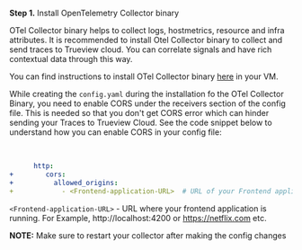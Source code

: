 **Step 1.** Install OpenTelemetry Collector binary

OTel Collector binary helps to collect logs, hostmetrics, resource and infra attributes. It is recommended to install Otel Collector binary to collect and send traces to Trueview cloud. You can correlate signals and have rich contextual data through this way.

You can find instructions to install OTel Collector binary [here](https://signoz.io/docs/tutorial/opentelemetry-binary-usage-in-virtual-machine/) in your VM. 

While creating the `config.yaml` during the installation fo the OTel Collector Binary, you need to enable CORS under the receivers section of the config file. This is needed so that you don't get 
CORS error which can hinder sending your Traces to Trueview Cloud. See the code snippet below to understand how you can enable CORS in your config file:

&nbsp;

```yml
      http:
+        cors:
+          allowed_origins:
+            - <Frontend-application-URL>  # URL of your Frontend application. Example -> http://localhost:4200, https://netflix.com etc.
```
`<Frontend-application-URL>` - URL where your frontend application is running. For Example, http://localhost:4200 or https://netflix.com etc.

**NOTE:** Make sure to restart your collector after making the config changes